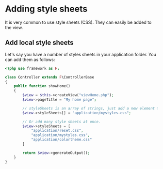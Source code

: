 # Adding style sheets

It is very common to use style sheets (CSS).
They can easily be added to the view.

## Add local style sheets

Let's say you have a number of styles sheets in your application folder.
You can add them as follows:

``` PHP
<?php use framework as F;

class Controller extends F\ControllerBase
{
    public function showHome()
    {
        $view = $this->createView("viewHome.php");
        $view->pageTitle = "My home page";

        // styleSheets is an array of strings, just add a new element to the array
        $view->styleSheets[] = "application/mystyles.css";

        // Or add many style sheets at once.
        $view->styleSheets = [
            "application/reset.css",
            "application/mystyles.css",
            "application/colortheme.css"
        ]

        return $view->generateOutput();
    }
}
